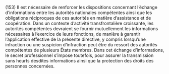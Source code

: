 (153) Il est nécessaire de renforcer les dispositions concernant l’échange d’informations entre les autorités nationales compétentes ainsi que les obligations réciproques de ces autorités en matière d’assistance et de coopération. Dans un contexte d’activité transfrontalière croissante, les autorités compétentes devraient se fournir mutuellement les informations nécessaires à l’exercice de leurs fonctions, de manière à garantir l’application effective de la présente directive, y compris lorsqu’une infraction ou une suspicion d’infraction peut être du ressort des autorités compétentes de plusieurs États membres. Dans cet échange d’informations, le secret professionnel s’impose toutefois, pour assurer la transmission sans heurts desdites informations ainsi que la protection des droits des personnes concernées.